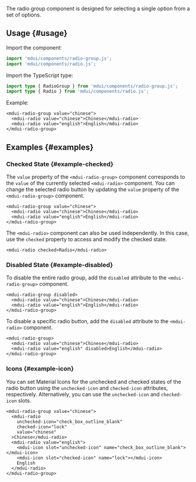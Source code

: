The radio group component is designed for selecting a single option from a set of options.

## Usage {#usage}

Import the component:

```js
import 'mdui/components/radio-group.js';
import 'mdui/components/radio.js';
```

Import the TypeScript type:

```ts
import type { RadioGroup } from 'mdui/components/radio-group.js';
import type { Radio } from 'mdui/components/radio.js';
```

Example:

```html,example,playgroundId=330
<mdui-radio-group value="chinese">
  <mdui-radio value="chinese">Chinese</mdui-radio>
  <mdui-radio value="english">English</mdui-radio>
</mdui-radio-group>
```

## Examples {#examples}

### Checked State {#example-checked}

The `value` property of the `<mdui-radio-group>` component corresponds to the `value` of the currently selected `<mdui-radio>` component. You can change the selected radio button by updating the `value` property of the `<mdui-radio-group>` component.

```html,example,expandable,playgroundId=331
<mdui-radio-group value="chinese">
  <mdui-radio value="chinese">Chinese</mdui-radio>
  <mdui-radio value="english">English</mdui-radio>
</mdui-radio-group>
```

The `<mdui-radio>` component can also be used independently. In this case, use the `checked` property to access and modify the checked state.

```html,example,expandable,playgroundId=332
<mdui-radio checked>Radio</mdui-radio>
```

### Disabled State {#example-disabled}

To disable the entire radio group, add the `disabled` attribute to the `<mdui-radio-group>` component.

```html,example,expandable,playgroundId=333
<mdui-radio-group disabled>
  <mdui-radio value="chinese">Chinese</mdui-radio>
  <mdui-radio value="english">English</mdui-radio>
</mdui-radio-group>
```

To disable a specific radio button, add the `disabled` attribute to the `<mdui-radio>` component.

```html,example,expandable,playgroundId=334
<mdui-radio-group>
  <mdui-radio value="chinese">Chinese</mdui-radio>
  <mdui-radio value="english" disabled>English</mdui-radio>
</mdui-radio-group>
```

### Icons {#example-icon}

You can set Material Icons for the unchecked and checked states of the radio button using the `unchecked-icon` and `checked-icon` attributes, respectively. Alternatively, you can use the `unchecked-icon` and `checked-icon` slots.

```html,example,expandable,playgroundId=335
<mdui-radio-group value="chinese">
  <mdui-radio
    unchecked-icon="check_box_outline_blank"
    checked-icon="lock"
    value="chinese"
  >Chinese</mdui-radio>
  <mdui-radio value="english">
    <mdui-icon slot="unchecked-icon" name="check_box_outline_blank"></mdui-icon>
    <mdui-icon slot="checked-icon" name="lock"></mdui-icon>
    English
  </mdui-radio>
</mdui-radio-group>
```
